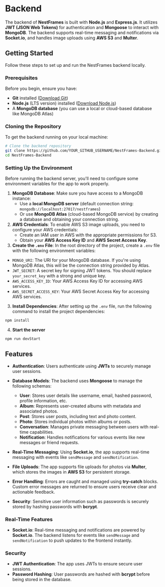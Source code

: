 # Backend

The backend of **NestFrames** is built with **Node.js** and **Express.js**. It utilizes **JWT (JSON Web Tokens)** for authentication and **Mongoose** to interact with **MongoDB**. The backend supports real-time messaging and notifications via **Socket.io**, and handles image uploads using **AWS S3** and **Multer**.

## Getting Started

Follow these steps to set up and run the NestFrames backend locally.

### Prerequisites
Before you begin, ensure you have:
- **Git** installed ([Download Git](https://git-scm.com/downloads))
- **Node.js** (LTS version) installed ([Download Node.js](https://nodejs.org/))
- A **MongoDB database** (you can use a local or cloud-based database like MongoDB Atlas)

### Cloning the Repository
To get the backend running on your local machine:
```sh
# Clone the backend repository
git clone https://github.com/YOUR_GITHUB_USERNAME/NestFrames-Backend.git
cd NestFrames-Backend
```
### Setting Up the Environment

Before running the backend server, you'll need to configure some environment variables for the app to work properly.

1. **MongoDB Database**: Make sure you have access to a MongoDB instance:
   - Use a **local MongoDB server** (default connection string: `mongodb://localhost:27017/nestframes`)
   - Or use **MongoDB Atlas** (cloud-based MongoDB service) by creating a database and obtaining your connection string.
2. **AWS Credentials**: To enable AWS S3 image uploads, you need to configure your AWS credentials:
   - Create an IAM user in AWS with the appropriate permissions for S3.
   - Obtain your **AWS Access Key ID** and **AWS Secret Access Key**.
3. **Create the `.env` File**: In the root directory of the project, create a `.env` file with the following environment variables:

- `MONGO_URI`: The URI for your MongoDB database. If you're using MongoDB Atlas, this will be the connection string provided by Atlas.
- `JWT_SECRET`: A secret key for signing JWT tokens. You should replace `your_secret_key` with a strong and unique key.
- `AWS_ACCESS_KEY_ID`: Your AWS Access Key ID for accessing AWS services.
- `AWS_SECRET_ACCESS_KEY`: Your AWS Secret Access Key for accessing AWS services.

3. **Install Dependencies**: After setting up the `.env` file, run the following command to install the project dependencies:

```sh
npm install
```
4. **Start the server**
```sh
npm run devStart
```
## Features

- **Authentication**: Users authenticate using **JWTs** to securely manage user sessions.
- **Database Models**: The backend uses **Mongoose** to manage the following schemas:
  - **User**: Stores user details like username, email, hashed password, profile information, etc.
  - **Album**: Represents user-created albums with metadata and associated photos.
  - **Post**: Stores user posts, including text and photo content.
  - **Photo**: Stores individual photos within albums or posts.
  - **Conversation**: Manages private messaging between users with real-time capabilities.
  - **Notification**: Handles notifications for various events like new messages or friend requests.
  
- **Real-Time Messaging**: Using **Socket.io**, the app supports real-time messaging with events like `sendMessage` and `sendNotification`.
  
- **File Uploads**: The app supports file uploads for photos via **Multer**, which stores the images in **AWS S3** for persistent storage.

- **Error Handling**: Errors are caught and managed using **try-catch** blocks. Custom error messages are returned to ensure users receive clear and actionable feedback.

- **Security**: Sensitive user information such as passwords is securely stored by hashing passwords with **bcrypt**.

### Real-Time Features

- **Socket.io**: Real-time messaging and notifications are powered by **Socket.io**. The backend listens for events like `sendMessage` and `sendNotification` to push updates to the frontend instantly.

### Security

- **JWT Authentication**: The app uses JWTs to ensure secure user sessions.
- **Password Hashing**: User passwords are hashed with **bcrypt** before being stored in the database.
